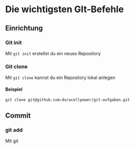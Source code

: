 # Die wichtigsten GIt-Befehle

## Einrichtung

### Git init

Mit `git init` erstellst du ein neues Repository

### Git clone

Mit `git clone` kannst du ein Repository lokal anlegen

#### Beispiel

```
git clone git@github.com:duracellpower/git-aufgaben.git
```

## Commit

### git add

Mit git 